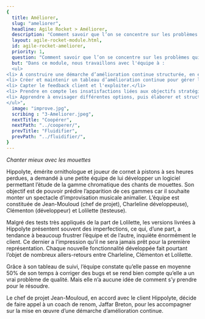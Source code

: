 ```yaml
---
{
  title: Améliorer,
  slug: "ameliorer",
  headline: Agile Rocket > Améliorer,
  description: "Comment savoir que l’on se concentre sur les problèmes qui nous impactent le plus ? Quelle démarche utiliser pour alléger ou résoudre les problèmes ?",
  layout: agile-rocket-module.html,
  id: agile-rocket-ameliorer,
  priority: 1,
  question: "Comment savoir que l’on se concentre sur les problèmes qui nous impactent le plus ? Quelle démarche utiliser pour alléger ou résoudre les problèmes ?",
  but: "Dans ce module, nous travaillons avec l'équipe à :
  <ul>
<li> A construire une démarche d’amélioration continue structurée, en élargissant la portée d’un management visuel existant.</li>
<li> Créer et maintenir un tableau d’amélioration continue pour gérer les expérimentations et une zone de métriques définies par l’équipe pour connaître les impacts sur le système.</li>
<li> Capter le feedback client et l'exploiter.</li>
<li> Prendre en compte les insatisfactions liées aux objectifs stratégiques relayés par la couche managériale
<li> Apprendre à envisager différentes options, puis élaborer et structurer des expérimentations.</li>
</ul>",
  image: "improve.jpg",
  scribing : "3-Ameliorer.jpeg",
  nextTitle: "Coopérer",
  nextPath: "../cooperer/",
  prevTitle: "Fluidifier",
  prevPath: "../fluidifier/",
}
---
```

*Chanter mieux avec les mouettes*

Hippolyte, émérite ornithologue et joueur de cornet à pistons à ses heures perdues, a demandé à une petite équipe de lui développer un logiciel permettant l’étude de la gamme chromatique des chants de mouettes. Son objectif est de pouvoir prédire l’apparition de ces gammes car il souhaite monter un spectacle d’improvisation musicale animalier.
L’équipe est constituée de Jean-Mouloud (chef de projet), Charleline  développeuse), Clémenton (développeur) et Lolilette (testeuse).

Malgré des tests très appliqués de la part de Lolilette, les versions livrées à Hippolyte présentent souvent des imperfections, ce qui, d’une part, a tendance à beaucoup frustrer l’équipe et de l’autre, inquiète énormément le client. Ce dernier a l’impression qu’il ne sera jamais prêt pour la première représentation.
Chaque nouvelle fonctionnalité développée fait pourtant l’objet de nombreux allers-retours entre Charleline, Clémenton et Lolilette.

Grâce à son tableau de suivi, l’équipe constate qu’elle passe en moyenne 50% de son temps à corriger des bugs et se rend bien compte qu’elle a un vrai problème de qualité. Mais elle n’a aucune idée de comment s’y prendre pour le résoudre.

Le chef de projet Jean-Mouloud, en accord avec le client Hippolyte, décide de faire appel à un coach de renom, Jaffar Breton, pour les  accompagner sur la mise en œuvre d’une démarche d’amélioration continue.